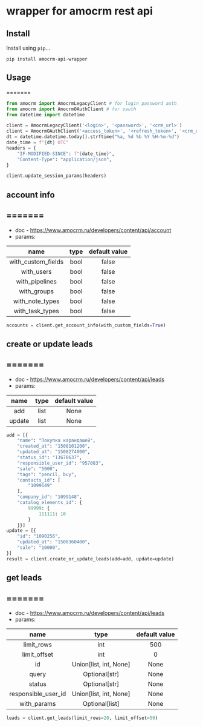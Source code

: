 # wrapper for amocrm rest api

## Install
Install using `pip`...

    pip install amocrm-api-wrapper


## Usage
=======
```python
from amocrm import AmocrmLegacyClient # for login password auth
from amocrm import AmocrmOAuthClient # for oauth
from datetime import datetime

client = AmocrmLegacyClient('<login>', '<password>', '<crm_url>')
client = AmocrmOAuthClient('<access_token>', '<refresh_token>', '<crm_url>', '<client_id>', '<client_secret>', '<redirect_uri>')
dt = datetime.datetime.today().strftime("%a, %d %b %Y %H-%m-%d")
date_time = f"{dt} UTC"
headers = {
    "IF-MODIFIED-SINCE": f"{date_time}",
    "Content-Type": "application/json",
}

client.update_session_params(headers)
```
## account info
=======
----------------------------------------------
* doc - https://www.amocrm.ru/developers/content/api/account
* params:  

| name       | type                | default value |
| :------------------:|:------------------:| :------------------:|
| with_custom_fields     |  bool  | false |
| with_users    | bool |   false |
| with_pipelines    | bool |   false |
| with_groups    | bool |   false |
| with_note_types    | bool |   false |
| with_task_types    | bool |   false |
```python
accounts = client.get_account_info(with_custom_fields=True)
```
## create or update leads
=======
----------------------------------------------
* doc - https://www.amocrm.ru/developers/content/api/leads
* params:  

| name       | type                | default value |
| :------------------:|:------------------:| :------------------:|
| add     |  list  | None |
| update    | list |  None |
```python
add = [{
    "name": "Покупка карандашей",
    "created_at": "1508101200",
    "updated_at": "1508274000",
    "status_id": "13670637",
    "responsible_user_id": "957083",
    "sale": "5000",
    "tags": "pencil, buy",
    "contacts_id": [
        "1099149"
    ],
    "company_id": "1099148",
    "catalog_elements_id": {
        99999: {
            111111: 10
        }
    }}]
update = [{
    "id": "1090256",
    "updated_at": "1508360400",
    "sale": "10000",
}]
result = client.create_or_update_leads(add=add, update=update)
```
## get leads
=======
----------------------------------------------
* doc - https://www.amocrm.ru/developers/content/api/leads
* params:  

| name       | type                | default value |
| :------------------:|:------------------:| :------------------:|
| limit_rows     |  int  | 500 |
| limit_offset    | int |  0 |
| id    | Union[list, int, None]  |  None |
| query    | Optional[str]  |  None |
| status    | Optional[str]  |  None |
| responsible_user_id    | Union[list, int, None]  |  None |
| with_params    | Optional[list]  |  None |


```python
leads = client.get_leads(limit_rows=20, limit_offset=50)
```
